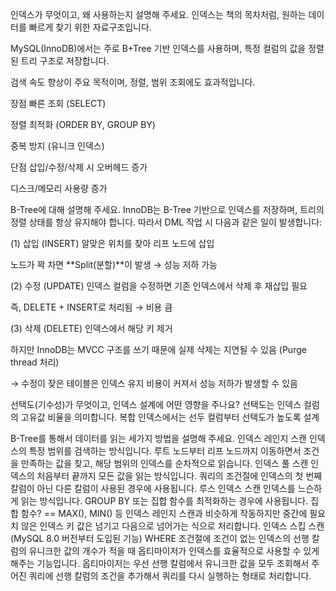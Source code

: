 인덱스가 무엇이고, 왜 사용하는지 설명해 주세요.
인덱스는 책의 목차처럼, 원하는 데이터를 빠르게 찾기 위한 자료구조입니다.

MySQL(InnoDB)에서는 주로 B+Tree 기반 인덱스를 사용하며, 특정 컬럼의 값을 정렬된 트리 구조로 저장합니다.

검색 속도 향상이 주요 목적이며, 정렬, 범위 조회에도 효과적입니다.

장점
빠른 조회 (SELECT)

정렬 최적화 (ORDER BY, GROUP BY)

중복 방지 (유니크 인덱스)

단점
삽입/수정/삭제 시 오버헤드 증가

디스크/메모리 사용량 증가

B-Tree에 대해 설명해 주세요.
InnoDB는 B-Tree 기반으로 인덱스를 저장하며, 트리의 정렬 상태를 항상 유지해야 합니다.
따라서 DML 작업 시 다음과 같은 일이 발생합니다:

(1) 삽입 (INSERT)
알맞은 위치를 찾아 리프 노드에 삽입

노드가 꽉 차면 **Split(분할)**이 발생 → 성능 저하 가능

(2) 수정 (UPDATE)
인덱스 컬럼을 수정하면 기존 인덱스에서 삭제 후 재삽입 필요

즉, DELETE + INSERT로 처리됨 → 비용 큼

(3) 삭제 (DELETE)
인덱스에서 해당 키 제거

하지만 InnoDB는 MVCC 구조를 쓰기 때문에 실제 삭제는 지연될 수 있음 (Purge thread 처리)

→ 수정이 잦은 테이블은 인덱스 유지 비용이 커져서 성능 저하가 발생할 수 있음


선택도(기수성)가 무엇이고, 인덱스 설계에 어떤 영향을 주나요?
선택도는 인덱스 컬럼의 고유값 비율을 의미합니다.
복합 인덱스에서는 선두 컬럼부터 선택도가 높도록 설계

B-Tree를 통해서 데이터를 읽는 세가지 방법을 설명해 주세요.
인덱스 레인지 스캔
인덱스의 특정 범위를 검색하는 방식입니다.
루트 노드부터 리프 노드까지 이동하면서 조건을 만족하는 값을 찾고, 해당 범위의 인덱스를 순차적으로 읽습니다.
인덱스 풀 스캔
인덱스의 처음부터 끝까지 모든 값을 읽는 방식입니다.
쿼리의 조건절에 인덱스의 첫 번째 칼럼이 아닌 다른 칼럼이 사용된 경우에 사용됩니다.
루스 인덱스 스캔
인덱스를 느슨하게 읽는 방식입니다.
GROUP BY 또는 집합 함수를 최적화하는 경우에 사용됩니다.
집합 함수? == MAX(), MIN() 등
인덱스 레인지 스캔과 비슷하게 작동하지만 중간에 필요치 않은 인덱스 키 값은 넘기고 다음으로 넘어가는 식으로 처리합니다.
인덱스 스킵 스캔
(MySQL 8.0 버전부터 도입된 기능)
WHERE 조건절에 조건이 없는 인덱스의 선행 칼럼의 유니크한 값의 개수가 적을 때 옵티마이저가 인덱스를 효율적으로 사용할 수 있게 해주는 기능입니다.
옵티마이저는 우선 선행 칼럼에서 유니크한 값을 모두 조회해서 주어진 쿼리에 선행 칼럼의 조건을 추가해서 쿼리를 다시 실행하는 형태로 처리합니다.
